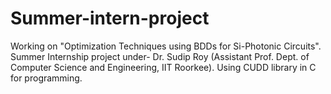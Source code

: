 # Summer-intern-project
Working on  "Optimization Techniques using BDDs for Si-Photonic Circuits".
Summer Internship project under- Dr. Sudip Roy (Assistant Prof. Dept. of Computer Science and Engineering, IIT Roorkee).
Using CUDD library in C for programming.
